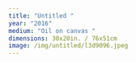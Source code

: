 ```yaml
---
title: "Untitled "
year: "2016"
medium: "Oil on canvas "
dimensions: 30x20in. / 76x51cm
image: /img/untitled/l3d9096.jpeg
---
```




